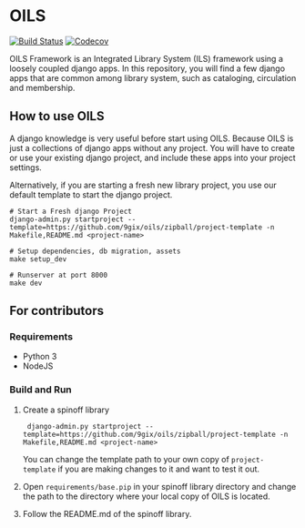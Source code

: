 # OILS

[![Build Status](https://travis-ci.org/9gix/oils.svg?branch=master)](https://travis-ci.org/9gix/oils) 
[![Codecov]( https://codecov.io/github/9gix/oils/coverage.svg?branch=master)](https://codecov.io/github/9gix/oils?branch=master)


OILS Framework is an Integrated Library System (ILS) framework using a loosely coupled django apps.
In this repository, you will find a few django apps that are common among library system, 
such as cataloging, circulation and membership. 


## How to use OILS

A django knowledge is very useful before start using OILS. Because OILS is just a collections of django apps without any project.
You will have to create or use your existing django project, and include these apps into your project settings.

Alternatively, if you are starting a fresh new library project, you use our default template to start the django project.

    # Start a Fresh django Project
    django-admin.py startproject --template=https://github.com/9gix/oils/zipball/project-template -n Makefile,README.md <project-name>
    
    # Setup dependencies, db migration, assets
    make setup_dev
    
    # Runserver at port 8000
    make dev

## For contributors

### Requirements

- Python 3
- NodeJS

### Build and Run

1. Create a spinoff library

        django-admin.py startproject --template=https://github.com/9gix/oils/zipball/project-template -n Makefile,README.md <project-name>

    You can change the template path to your own copy of `project-template` if you are making changes to it and want to test it out.

2. Open `requirements/base.pip` in your spinoff library directory and change the path to the directory where your local copy of OILS is located.

3. Follow the README.md of the spinoff library.

